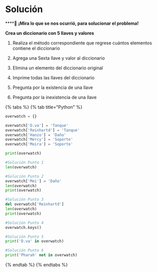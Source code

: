 # Solución

\*\*\*\*🧙 **¡Mira lo que se nos ocurrió, para solucionar el problema!**

**Crea un diccionario con 5 llaves y valores**

1. Realiza el método correspondiente que regrese cuántos elementos contiene el diccionario

2. Agrega una Sexta llave y valor al diccionario

3. Elimina un elemento del diccionario original

4. Imprime todas las llaves del diccionario

5. Pregunta por la existencia de una llave

6. Pregunta por la inexistencia de una llave

{% tabs %}
{% tab title="Python" %}
```python
overwatch = {}

overwatch['D.va'] = 'Tanque'
overwatch['Reinhartd'] = 'Tanque'
overwatch['Hanzo'] = 'Daño'
overwatch['Mercy'] = 'Soporte'
overwatch['Moira'] = 'Soporte'

print(overwatch)

#Solución Punto 1
len(overwatch)

#Solución Punto 2
overwatch['Mei'] = 'Daño'
len(overwatch)
print(overwatch)

#Solución Punto 3
del overwatch['Reinhartd']
len(overwatch)
print(overwatch)

#Solución Punto 4
overwatch.keys()

#Solución Punto 5
print('D.va' in overwatch)

#Solución Punto 6
print('Pharah' not in overwatch)
```
{% endtab %}
{% endtabs %}

